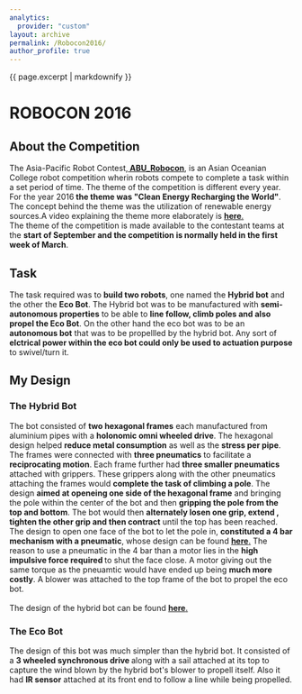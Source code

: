 ```yaml
---
analytics:
  provider: "custom"
layout: archive
permalink: /Robocon2016/
author_profile: true
---
```


{{ page.excerpt | markdownify }}


# ROBOCON 2016

## About the Competition
The Asia-Pacific Robot Contest,<a href="http://aburobocon.net/"><b> ABU_Robocon</b></a>, is an Asian Oceanian College robot competition wherin robots compete to complete a task within a set period of time. The theme of the competition is different every year. For the year 2016<b> the theme was "Clean Energy Recharging the World"</b>. The concept behind the theme was the utilization of renewable energy sources.A video explaining the theme more elaborately is <a href="https://www.youtube.com/watch?v=eXpAXE76P4c"><b>here</b>.</a>  
The theme of the competition is made available to the contestant teams at the <b>start of September and the competition is normally held in the first week of March</b>.

## Task
The task required was to <b>build two robots</b>, one named the <b>Hybrid bot</b> and the other the <b>Eco Bot</b>. The Hybrid bot was to be manufactured with <b>semi-autonomous properties</b> to be able to <b>line follow, climb poles and also propel the Eco Bot</b>. On the other hand the eco bot was to be an <b>autonomous bot</b> that was to be propellled by the hybrid bot. Any sort of <b>elctrical power within the eco bot could only be used to actuation purpose</b> to swivel/turn it.

## My Design
### The Hybrid Bot
The bot consisted of <b>two hexagonal frames</b> each manufactured from aluminium pipes with a <b>holonomic omni wheeled drive</b>. The hexagonal design helped <b>reduce metal consumption</b> as well as the <b>stress per pipe</b>. The frames were connected with <b>three pneumatics</b> to facilitate a <b>reciprocating motion</b>. Each frame further had <b>three smaller pneumatics</b> attached with grippers. These grippers along with the other pneumatics attaching the frames would <b>complete the task of climbing a pole</b>. The design <b>aimed at openeing one side of the hexagonal frame</b> and bringing the pole within the center of the bot and then <b>gripping the pole from the top and bottom</b>. The bot would then <b>alternately losen one grip, extend , tighten the other grip and then contract</b> until the top has been reached. The design to open one face of the bot to let the pole in, <b>constituted a 4 bar mechanism with a pneumatic</b>, whose design can be found <a href="#"><b>here</b>.</a> The reason to use a pneumatic in the 4 bar than a motor lies in the <b>high impulsive force required </b>to shut the face close. A motor giving out the same torque as the pneuamtic would have ended up being <b>much more costly</b>. A blower was attached to the top frame of the bot to propel the eco bot.  
<br>
The design of the hybrid bot can be found <a href="#"><b>here</b>.</a> 
### The Eco Bot
The design of this bot was much simpler than the hybrid bot. It consisted of a <b>3 wheeled synchronous drive </b>along with a sail attached at its top to capture the wind blown by the hybrid bot's blower to propell itself. Also it had <b>IR sensor</b> attached at its front end to follow a line while being propelled.
